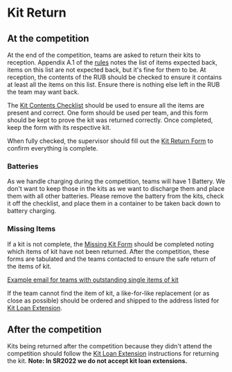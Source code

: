 # Kit Return

## At the competition

At the end of the competition, teams are asked to return their kits to reception. Appendix A.1 of the [rules](https://studentrobotics.org/docs/rules/) notes the list of items expected back, items on this list are not expected back, but it's fine for them to be. At reception, the contents of the RUB should be checked to ensure it contains at least all the items on this list. Ensure there is nothing else left in the RUB the team may want back.

The [Kit Contents Checklist](https://docs.google.com/document/d/1ZZocQadG0WTchh-pgLypEJkNYkU_imU6F6bUv-ZTF58/edit) should be used to ensure all the items are present and correct. One form should be used per team, and this form should be kept to prove the kit was returned correctly. Once completed, keep the form with its respective kit.

When fully checked, the supervisor should fill out the [Kit Return Form](https://docs.google.com/document/d/1eegZOBdhhDcwjxq9rwLbtxBbY3gxckNpkNXDLWMA8Yo/edit?usp=sharing) to confirm everything is complete.

### Batteries

As we handle charging during the competition, teams will have 1 Battery. We don't want to keep those in the kits as we want to discharge them and place them with all other batteries. Please remove the battery from the kits, check it off the checklist, and place them in a container to be taken back down to battery charging.

### Missing Items

If a kit is not complete, the [Missing Kit Form](https://docs.google.com/document/d/1G9Rv0hWHamecVhk1saslqfMxlYuAg5miJwzOg4GCpVo/edit?usp=sharing) should be completed noting which items of kit have not been returned. After the competition, these forms are tabulated and the teams contacted to ensure the safe return of the items of kit.

[Example email for teams with outstanding single items of kit](https://github.com/srobo/team-emails/blob/master/SR2019/2019-05-28-single-item-kit-chase.md)

If the team cannot find the item of kit, a like-for-like replacement (or as close as possible) should be ordered and shipped to the address listed for [Kit Loan Extension](./kit-loan-extension.md).

## After the competition

Kits being returned after the competition because they didn't attend the competition should follow the [Kit Loan Extension](./kit-loan-extension.md) instructions for returning the kit. **Note: In SR2022 we do not accept kit loan extensions.**
